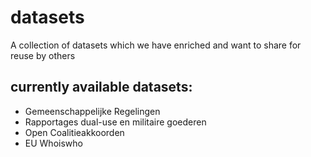 # datasets
A collection of datasets which we have enriched and want to share for reuse by others

## currently available datasets:
- Gemeenschappelijke Regelingen
- Rapportages dual-use en militaire goederen
- Open Coalitieakkoorden
- EU Whoiswho
